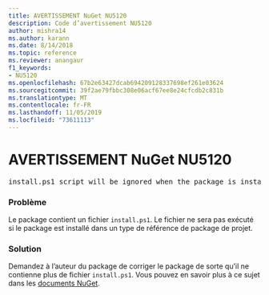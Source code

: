 ```yaml
---
title: AVERTISSEMENT NuGet NU5120
description: Code d’avertissement NU5120
author: mishra14
ms.author: karann
ms.date: 8/14/2018
ms.topic: reference
ms.reviewer: anangaur
f1_keywords:
- NU5120
ms.openlocfilehash: 67b2e63427dcab694209128337698ef261e03624
ms.sourcegitcommit: 39f2ae79fbbc308e06acf67ee8e24cfcdb2c831b
ms.translationtype: MT
ms.contentlocale: fr-FR
ms.lasthandoff: 11/05/2019
ms.locfileid: "73611113"
---
```

# <a name="nuget-warning-nu5120"></a>AVERTISSEMENT NuGet NU5120
<pre>install.ps1 script will be ignored when the package is installed after the migration.</pre>

### <a name="issue"></a>Problème

Le package contient un fichier `install.ps1`. Le fichier ne sera pas exécuté si le package est installé dans un type de référence de package de projet.


### <a name="solution"></a>Solution

Demandez à l’auteur du package de corriger le package de sorte qu’il ne contienne plus de fichier `install.ps1`. Vous pouvez en savoir plus à ce sujet dans les [documents NuGet](https://docs.microsoft.com/nuget/consume-packages/migrate-packages-config-to-package-reference).

